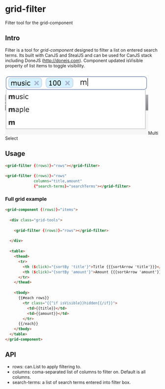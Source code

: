 # grid-filter
Filter tool for the grid-component

## Intro

Filter is a tool for _grid-component_ designed to filter a list on entered search terms. Its built with CanJS and StealJS
and can be used for CanJS stack including DoneJS (http://donejs.com). Component updated isVisible property of list items
to toggle visibility.

![Filter Demo](./dist/demo.png)Multi Select

## Usage
```html
<grid-filter {(rows)}="rows"></grid-filter>

<grid-filter {(rows)}="rows"
             columns="title,amount"
             {^search-terms}="searchTerms"></grid-filter>
```

### Full grid example
```html
<grid-component {(rows)}="items">

  <div class="grid-tools">

    <grid-filter {(rows)}="rows"></grid-filter>

  </div>

  <table>
    <thead>
      <tr>
        <th ($click)="{sortBy 'title'}">Title {{{sortArrow 'title'}}}</th>
        <th ($click)="{sortBy 'amount'}">Amount {{{sortArrow 'amount'}}}</th>
      </tr>
    </thead>

    <tbody>
      {{#each rows}}
        <tr class="{{^if isVisible}}hidden{{/if}}">
          <td>{{title}}</td>
          <td>{{amount}}</td>
        </tr>
      {{/each}}
    </tbody>
  </table>
</grid-component>
```

## API

- rows: can.List to apply filtering to.
- columns: coma-separated list of columns to filter on. Default is all columns.
- search-terms: a list of search terms entered into filter box.